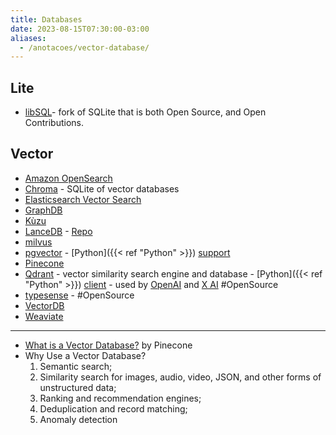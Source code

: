 ```yaml
---
title: Databases
date: 2023-08-15T07:30:00-03:00
aliases:
  - /anotacoes/vector-database/
---
```

## Lite
- [libSQL](https://github.com/tursodatabase/libsql)- fork of SQLite that is both Open Source, and Open Contributions.
## Vector
- [Amazon OpenSearch](https://aws.amazon.com/opensearch-service/serverless-vector-engine/)
- [Chroma](https://www.trychroma.com/) - SQLite of vector databases
- [Elasticsearch Vector Search](https://www.elastic.co/what-is/vector-search)
- [GraphDB](https://graphdb.ontotext.com/)
- [Kùzu](https://kuzudb.com/)
- [LanceDB](https://lancedb.com/) - [Repo](https://github.com/lancedb/lancedb)
- [milvus](https://milvus.io/)
- [pgvector](https://github.com/pgvector/pgvector) - [Python]({{< ref "Python" >}}) [support](https://github.com/pgvector/pgvector-python)
- [Pinecone](https://www.pinecone.io/)
- [Qdrant](https://qdrant.tech/) - vector similarity search engine and database - [Python]({{< ref "Python" >}}) [client](https://github.com/qdrant/qdrant-client) - used by [OpenAI](https://twitter.com/altryne/status/1721989500291989585) and [X AI](https://twitter.com/qdrant_engine/status/1721097971830260030) #OpenSource 
- [typesense](https://typesense.org/) - #OpenSource 
- [VectorDB](https://github.com/vectordb-io/vectordb)
- [Weaviate](https://weaviate.io/)
-----
- [What is a Vector Database?](https://www.pinecone.io/learn/vector-database/) by Pinecone 
- Why Use a Vector Database?
	1. Semantic search;
	2. Similarity search for images, audio, video, JSON, and other forms of unstructured data;
	3. Ranking and recommendation engines;
	4. Deduplication and record matching;
	5. Anomaly detection